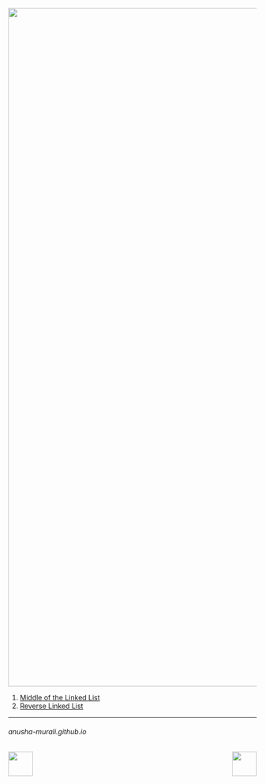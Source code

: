 <p align="center">
<img width="1375" alt="favorite_queues" src="https://github.com/user-attachments/assets/44db6842-16f1-46ca-9cc9-55af7ee84112" />
</p>

1. [Middle of the Linked List](./876.md)
2. [Reverse Linked List](./206.md)
   


* * *
###### anusha-murali.github.io


<img src="https://github.com/anusha-murali/anusha-murali.github.io/assets/111596338/639243aa-2857-4595-a65a-7852762bb002" width="50" height="50" align="left">

[<img src="https://github.com/user-attachments/assets/989cfb30-4fb8-40f8-a812-8a054869aa32" width="50" height="50" align="right">](../index.md)

